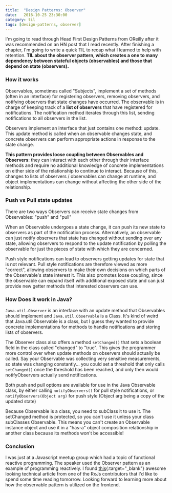 ```yaml
---
title:  "Design Patterns: Observer"
date:   2016-10-25 23:30:00
category: til
tags: [design-patterns, observer]
---
```


I'm going to read through Head First Design Patterns from OReilly after it was recommended on an HN post that I read recently. After finishing a chapter, I'm going to write a quick TIL to recap what I learned to help with retention. **TIL about the observer pattern, which creates a one to many dependency between stateful objects (observables) and those that depend on state (observers).**

### How it works

Observables, sometimes called "Subjects", implement a set of methods (often in an interface) for registering observers, removing observers, and notifying observers that state changes have occurred. The observable is in charge of keeping track of a **list of observers** that have registered for notifications. The notification method iterates through this list, sending notifications to all observers in the list.

Observers implement an interface that just contains one method: update. This update method is called when an observable changes state, and concrete observers can perform appropriate actions in response to the state change.

**This pattern provides loose coupling between Observables and Observers**: they can interact with each other through their interface methods and require no additional knowledge of concrete implementations on either side of the relationship to continue to interact. Because of this, changes to lists of observers / observables can change at runtime, and object implementations can change without affecting the other side of the relationship.

### Push vs Pull state updates

There are two ways Observers can receive state changes from Observables: "push" and "pull"

When an Observable undergoes a state change, it can push its new state to observers as part of the notification process. Alternatively, an observable can just notify observers that state has changed without sending over any state, allowing observers to respond to the update notification by polling the observable for just the pieces of state with which they are concerned.

Push style notifications can lead to observers getting updates for state that is not relevant. Pull style notifications are therefore viewed as more "correct", allowing observers to make their own decisions on which parts of the Observable's state interest it. This also promotes loose coupling, since the observable can expand itself with additional exposed state and can just provide new getter methods that interested observers can use.

### How Does it work in Java?

`Java.util.Observer` is an interface with an update method that Observables should implement and `Java.util.Observable` is a Class. It's kind of weird that Java.util.Observable is a class, but I guess they wanted to provide concrete implementations for methods to handle notifications and storing lists of observers.

The Observer class also offers a method `setChanged()` that sets a boolean field in the class called "changed" to "true". This gives the programmer more control over when update methods on observers should actually be called. Say your Observable was collecting very sensitive measurements, so state was changing constantly... you could set a threshold that only calls `setChanged()` once the threshold has been reached, and only then would notifyObservers actually send notifications.

Both push and pull options are available for use in the Java Observable class, by either calling `notifyObservers()` for pull style notifications, or `notifyObservers(Object arg)` for push style (Object arg being a copy of the updated state)

Because Observable is a class, you need to subClass it to use it. The setChanged method is protected, so you can't use it unless your class subClasses Observable. This means you can't create an Observable instance object and use it in a "has-a" object composition relationship in another class because its methods won't be accessible!

### Conclusion

I was just at a Javascript meetup group which had a topic of functional reactive programming. The speaker used the Observer pattern as an example of programming reactively. I found [this][this]{:target="_blank"} awesome looking technical article from one of the RxJs contributors that I'd like to spend some time reading tomorrow. Looking forward to learning more about how the observable pattern is utilized on the frontend.

[this]: https://gist.github.com/staltz/868e7e9bc2a7b8c1f754

